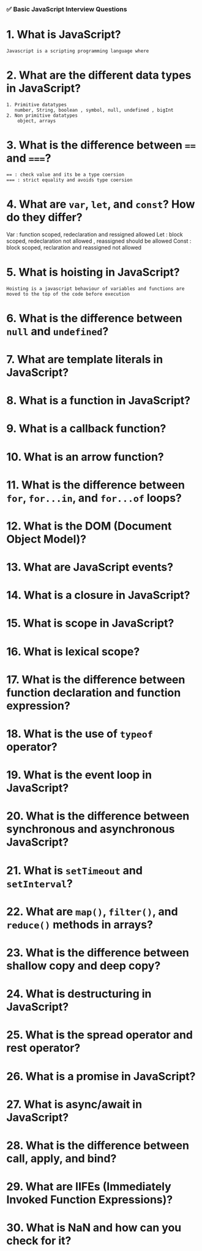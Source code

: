 ### ✅ Basic JavaScript Interview Questions

# 1. What is JavaScript?
    Javascript is a scripting programming language where  




# 2. What are the different data types in JavaScript?
    1. Primitive datatypes 
       number, String, boolean , symbol, null, undefined , bigInt
    2. Non primitive datatypes 
        object, arrays



# 3. What is the difference between `==` and `===`?
    == : check value and its be a type coersion
    === : strict equality and avoids type coersion


# 4. What are `var`, `let`, and `const`? How do they differ?
Var : function scoped, redeclaration and ressigned allowed 
Let : block scoped, redeclaration not allowed , reassigned should be allowed
Const : block scoped, reclaration and reassigned not allowed

# 5. What is hoisting in JavaScript?
    Hoisting is a javascript behaviour of variables and functions are moved to the top of the code before execution

# 6. What is the difference between `null` and `undefined`?
# 7. What are template literals in JavaScript?
# 8. What is a function in JavaScript?
# 9. What is a callback function?
# 10. What is an arrow function?
# 11. What is the difference between `for`, `for...in`, and `for...of` loops?
# 12. What is the DOM (Document Object Model)?
# 13. What are JavaScript events?
# 14. What is a closure in JavaScript?
# 15. What is scope in JavaScript?
# 16. What is lexical scope?
# 17. What is the difference between function declaration and function expression?
# 18. What is the use of `typeof` operator?
# 19. What is the event loop in JavaScript?
# 20. What is the difference between synchronous and asynchronous JavaScript?
# 21. What is `setTimeout` and `setInterval`?
# 22. What are `map()`, `filter()`, and `reduce()` methods in arrays?
# 23. What is the difference between shallow copy and deep copy?
# 24. What is destructuring in JavaScript?
# 25. What is the spread operator and rest operator?
# 26. What is a promise in JavaScript?
# 27. What is async/await in JavaScript?
# 28. What is the difference between call, apply, and bind?
# 29. What are IIFEs (Immediately Invoked Function Expressions)?
# 30. What is NaN and how can you check for it?


